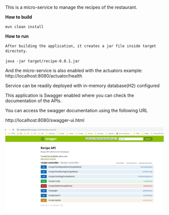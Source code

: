 This is a micro-service to manage the recipes of the restaurant. 

<b>How to build</b>
```
mvn clean install
```

<b> How to run</b>

```
After building the application, it creates a jar file inside target directoty.

java -jar target/recipe-0.0.1.jar
```



And the micro-service is also enabled with the actuators example: http://localhost:8080/actuator/health

Service can be readily deployed with in-memory database(H2) configured

This application is Swagger enabled where you can check the documentation of the APIs.

You can access the swagger documentation using the following URL

http://localhost:8080/swagger-ui.html

![img.png](img.png)